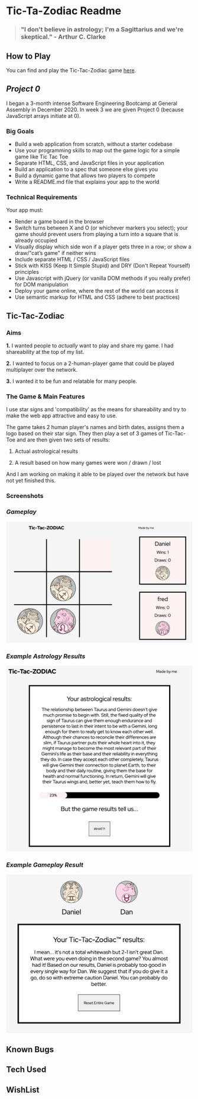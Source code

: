 # **Tic-Ta-Zodiac Readme**

> ### "I don't believe in astrology; I'm a Sagittarius and we're skeptical." - Arthur C. Clarke

## **How to Play**

You can find and play the Tic-Tac-Zodiac game [here](https://thelorddoyle.github.io/tic-tac-toe/).

## _**Project 0**_

I began a 3-month intense Software Engineering Bootcamp at General Assembly in December 2020. In week 3 we are given Project 0 (because JavaScript arrays initiate at 0).

### **Big Goals**
- Build a web application from scratch, without a starter codebase
- Use your programming skills to map out the game logic for a simple game like Tic Tac Toe
- Separate HTML, CSS, and JavaScript files in your application
- Build an application to a spec that someone else gives you
- Build a dynamic game that allows two players to compete
- Write a README.md file that explains your app to the world

### **Technical Requirements**

Your app must:

- Render a game board in the browser
- Switch turns between X and O (or whichever markers you select); your game should prevent users from playing a turn into a square that is already occupied
- Visually display which side won if a player gets three in a row; or show a draw/"cat’s game" if neither wins
- Include separate HTML / CSS / JavaScript files
- Stick with KISS (Keep It Simple Stupid) and DRY (Don't Repeat Yourself) principles
- Use Javascript with jQuery (or vanilla DOM methods if you really prefer) for DOM manipulation
- Deploy your game online, where the rest of the world can access it
- Use semantic markup for HTML and CSS (adhere to best practices)

## **Tic-Tac-Zodiac**

### **Aims**

**1.** I wanted people to _actually_ want to play and share my game. I had shareability at the top of my list.

**2.** I wanted to focus on a 2-human-player game that could be played multiplayer over the network.

**3.** I wanted it to be fun and relatable for many people.

### **The Game & Main Features**

I use star signs and 'compatibility' as the means for shareability and try to make the web app attractive and easy to use.

The game takes 2 human player's names and birth dates, assigns them a logo based on their star sign. They then play a set of 3 games of Tic-Tac-Toe and are then given two sets of results:

1. Actual astrological results

2. A result based on how many games were won / drawn / lost

And I am working on making it able to be played over the network but have not yet finished this.

### **Screenshots**

### _**Gameplay**_

![This is an image](images/readme-images/gameplay.png)

### _**Example Astrology Results**_
![This is an image](images/readme-images/astrological-results.png)

### _**Example Gameplay Result**_
![This is an image](images/readme-images/zodiac-results.png)

## **Known Bugs**

## **Tech Used**

## **WishList**